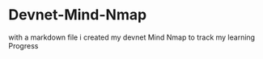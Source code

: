 # Devnet-Mind-Nmap
with a markdown file i created my devnet Mind Nmap to track my learning Progress 
